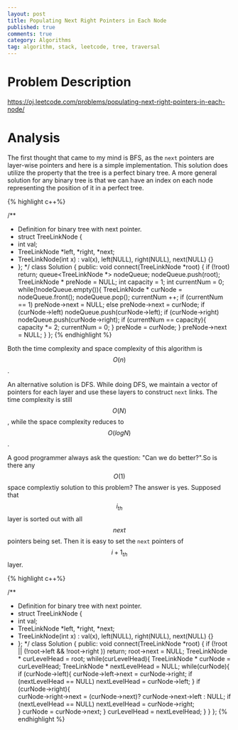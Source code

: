 ```yaml
---
layout: post
title: Populating Next Right Pointers in Each Node
published: true
comments: true
category: Algorithms
tag: algorithm, stack, leetcode, tree, traversal
---
```


# Problem Description

https://oj.leetcode.com/problems/populating-next-right-pointers-in-each-node/

# Analysis

The first thought that came to my mind is BFS, as the ``next`` pointers are layer-wise pointers and here is a simple implementation. This solution does utilize the property that the tree is a perfect binary tree. A more general solution for any binary tree is that we can have an index on each node representing the position of it in a perfect tree. 

{% highlight c++%}

/**
 * Definition for binary tree with next pointer.
 * struct TreeLinkNode {
 *  int val;
 *  TreeLinkNode *left, *right, *next;
 *  TreeLinkNode(int x) : val(x), left(NULL), right(NULL), next(NULL) {}
 * };
 */
class Solution {
public:
 	void connect(TreeLinkNode *root) {
		if (!root)
			return;
		queue<TreeLinkNode *> nodeQueue;
		nodeQueue.push(root);
		TreeLinkNode * preNode = NULL;
		int capacity = 1;
		int currentNum = 0;
		while(!nodeQueue.empty()){
			TreeLinkNode * curNode = nodeQueue.front();
			nodeQueue.pop();
			currentNum ++;
			if (currentNum == 1)
				preNode->next = NULL;
			else
				preNode->next = curNode;
			if (curNode->left)
				nodeQueue.push(curNode->left);
			if (curNode->right)
				nodeQueue.push(curNode->right);
			if (currentNum == capacity){
				capacity *= 2;
				currentNum = 0;
			}
			preNode = curNode;
 		}
		preNode->next = NULL;
	}
};
{% endhighlight %}

Both the time complexity and space complexity of this algorithm is $$O(n)$$. 

An alternative solution is DFS. While doing DFS, we maintain a vector of pointers for each layer and use these layers to construct ``next`` links. The time complexity is still $$O(N)$$, while the space complexity reduces to $$O(log N)$$.

A good programmer always ask the question: "Can we do better?".So is there any $$O(1)$$ space complextiy solution to this problem? The answer is yes. Supposed that $$i_{th}$$ layer is sorted out with all $$next$$ pointers being set. Then it is easy to set the ``next`` pointers of $${i+1}_{th}$$ layer.


{% highlight c++%}

/**
 * Definition for binary tree with next pointer.
 * struct TreeLinkNode {
 *  int val;
 *  TreeLinkNode *left, *right, *next;
 *  TreeLinkNode(int x) : val(x), left(NULL), right(NULL), next(NULL) {}
 * };
 */
class Solution {
public:
 	void connect(TreeLinkNode *root) {
		if (!root || (!root->left && !root->right ))
			return;
		root->next = NULL;
		TreeLinkNode * curLevelHead = root;
		while(curLevelHead){
			TreeLinkNode * curNode = curLevelHead;
			TreeLinkNode * nextLevelHead = NULL;
			while(curNode){
				if (curNode->left){
					curNode->left->next = curNode->right;
					if (nextLevelHead == NULL)
						nextLevelHead = curNode->left;
				}
				if (curNode->right){					
					curNode->right->next = (curNode->next)? curNode->next->left : NULL;
					if (nextLevelHead == NULL)
						nextLevelHead = curNode->right;						
				}
				curNode = curNode->next;
			}
			curLevelHead = nextLevelHead;
		}
	}
};
{% endhighlight %}







